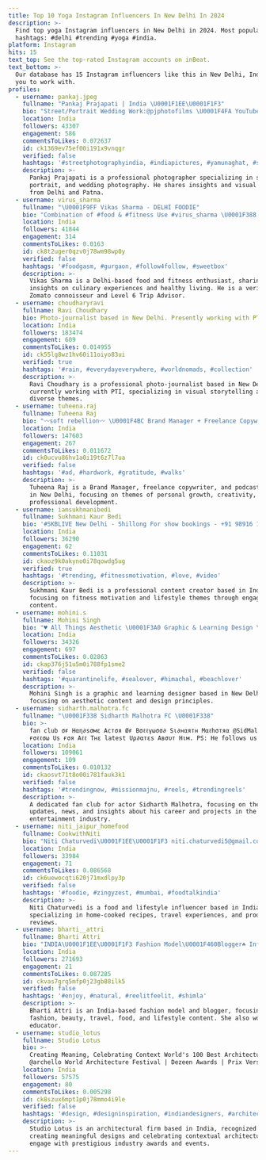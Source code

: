 ```yaml
---
title: Top 10 Yoga Instagram Influencers In New Delhi In 2024
description: >-
  Find top yoga Instagram influencers in New Delhi in 2024. Most popular
  hashtags: #delhi #trending #yoga #india.
platform: Instagram
hits: 15
text_top: See the top-rated Instagram accounts on inBeat.
text_bottom: >-
  Our database has 15 Instagram influencers like this in New Delhi, India for
  you to work with.
profiles:
  - username: pankaj.jpeg
    fullname: "Pankaj Prajapati | India \U0001F1EE\U0001F1F3"
    bio: "Street/Portrait Wedding Work:@pjphotofilms \U0001F4FA YouTube[15,000+ Subs]Link ⬇️ Also:@tipsyuncle \U0001F4E9 snapwithpankaj@gmail.com #️⃣#snapwithpankaj \U0001F4CDDelhi-Patna"
    location: India
    followers: 43307
    engagement: 586
    commentsToLikes: 0.072637
    id: ck1369ev75ef00i191x9vnqgr
    verified: false
    hashtags: '#streetphotographyindia, #indiapictures, #yamunaghat, #spicollective'
    description: >-
      Pankaj Prajapati is a professional photographer specializing in street,
      portrait, and wedding photography. He shares insights and visual content
      from Delhi and Patna.
  - username: virus_sharma
    fullname: "\U0001F9FF Vikas Sharma - DELHI FOODIE"
    bio: "Combination of #food & #fitness Use #virus_sharma \U0001F388 Verified Zomato Connoisseur \U0001F30F Level 6 Trip Advisor \U0001F4E9 For #Invites, #Collaboration & #Promotions"
    location: India
    followers: 41844
    engagement: 314
    commentsToLikes: 0.0163
    id: ck8t2uger0qzv0j78wm98wp0y
    verified: false
    hashtags: '#foodgasm, #gurgaon, #follow4follow, #sweetbox'
    description: >-
      Vikas Sharma is a Delhi-based food and fitness enthusiast, sharing
      insights on culinary experiences and healthy living. He is a verified
      Zomato connoisseur and Level 6 Trip Advisor.
  - username: choudharyravi
    fullname: Ravi Choudhary
    bio: Photo-journalist based in New Delhi. Presently working with PTI | India |
    location: India
    followers: 183474
    engagement: 609
    commentsToLikes: 0.014955
    id: ck55lg8wz1hv60i11oiyo83ui
    verified: true
    hashtags: '#rain, #everydayeverywhere, #worldnomads, #collection'
    description: >-
      Ravi Choudhary is a professional photo-journalist based in New Delhi,
      currently working with PTI, specializing in visual storytelling across
      diverse themes.
  - username: tuheena.raj
    fullname: Tuheena Raj
    bio: "〰️soft rebellion〰️ \U0001F4BC Brand Manager + Freelance Copywriter ♥️ Podcaster + TEDx Speaker \U0001F4CD New Delhi, India"
    location: India
    followers: 147603
    engagement: 267
    commentsToLikes: 0.011672
    id: ck0ucvu86hv1a0i19t6z7l7ua
    verified: false
    hashtags: '#ad, #hardwork, #gratitude, #walks'
    description: >-
      Tuheena Raj is a Brand Manager, freelance copywriter, and podcaster based
      in New Delhi, focusing on themes of personal growth, creativity, and
      professional development.
  - username: iamsukhmanibedi
    fullname: Sukhmani Kaur Bedi
    bio: '#SKBLIVE New Delhi - Shillong For show bookings - +91 98916 12000'
    location: India
    followers: 36290
    engagement: 62
    commentsToLikes: 0.11031
    id: ckaoz9k0akyno0i78qowdg5ug
    verified: true
    hashtags: '#trending, #fitnessmotivation, #love, #video'
    description: >-
      Sukhmani Kaur Bedi is a professional content creator based in India,
      focusing on fitness motivation and lifestyle themes through engaging video
      content.
  - username: mohini.s
    fullname: Mohini Singh
    bio: "♥️ All Things Aesthetic \U0001F3A0 Graphic & Learning Design \U0001F4CDNew Delhi \U0001F1EE\U0001F1F3"
    location: India
    followers: 34326
    engagement: 697
    commentsToLikes: 0.02863
    id: ckap376j51u5m0i788fp1sme2
    verified: false
    hashtags: '#quarantinelife, #sealover, #himachal, #beachlover'
    description: >-
      Mohini Singh is a graphic and learning designer based in New Delhi,
      focusing on aesthetic content and design principles.
  - username: sidharth.malhotra.fc
    fullname: "\U0001F338 Sidharth Malhotra FC \U0001F338"
    bio: >-
      fan club σғ Hαη∂sσмε Acтσя Øғ Bσℓℓүωσσ∂ Sι∂нαятн Mαℓhσтяα @SidMalhotra
      ғσℓℓσω Us ғσя Aℓℓ Tнε latest Uρ∂αтεs Aвσυт Hιм. PS: He follows us ❤
    location: India
    followers: 109061
    engagement: 109
    commentsToLikes: 0.010132
    id: ckaosvt71t8o00i781fauk3k1
    verified: false
    hashtags: '#trendingnow, #missionmajnu, #reels, #trendingreels'
    description: >-
      A dedicated fan club for actor Sidharth Malhotra, focusing on the latest
      updates, news, and insights about his career and projects in the
      entertainment industry.
  - username: niti_jaipur_homefood
    fullname: CookwithNiti
    bio: "Niti Chaturvedi\U0001F1EE\U0001F1F3 niti.chaturvedi5@gmail.com Use #cookwithniti Food,Lifestyle & Travel ProductReview Influencer \U0001F4F8 Reviews/Promotions/Collab➡️DM/Email"
    location: India
    followers: 33984
    engagement: 71
    commentsToLikes: 0.086568
    id: ck6uewocqti620j71mxdlpy3p
    verified: false
    hashtags: '#foodie, #zingyzest, #mumbai, #foodtalkindia'
    description: >-
      Niti Chaturvedi is a food and lifestyle influencer based in India,
      specializing in home-cooked recipes, travel experiences, and product
      reviews.
  - username: bharti__attri
    fullname: Bharti Attri
    bio: "INDIA\U0001F1EE\U0001F1F3 Fashion Model\U0001F460Blogger☘️ Influencer\U0001F30FTeacher\U0001F4DA Fashion|Beauty|Travel|Food|Lifestyle\U0001F4AB DM/ Work Enquires: @bhartiattri.bkk@gmail.com"
    location: India
    followers: 271693
    engagement: 21
    commentsToLikes: 0.087285
    id: ckvas7grq5mfp0j23gb88ilk5
    verified: false
    hashtags: '#enjoy, #natural, #reelitfeelit, #shimla'
    description: >-
      Bharti Attri is an India-based fashion model and blogger, focusing on
      fashion, beauty, travel, food, and lifestyle content. She also works as an
      educator.
  - username: studio_lotus
    fullname: Studio Lotus
    bio: >-
      Creating Meaning, Celebrating Context World's 100 Best Architecture Firms,
      @archello World Architecture Festival | Dezeen Awards | Prix Versailles
    location: India
    followers: 57575
    engagement: 80
    commentsToLikes: 0.005298
    id: ck8szux6mpt1p0j78mmo4i9le
    verified: false
    hashtags: '#design, #designinspiration, #indiandesigners, #architecturehunter'
    description: >-
      Studio Lotus is an architectural firm based in India, recognized for
      creating meaningful designs and celebrating contextual architecture. They
      engage with prestigious industry awards and events.
---
```


